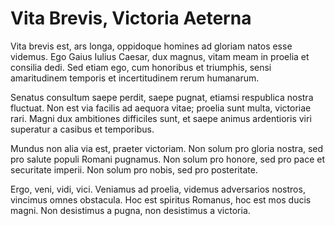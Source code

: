 # Vita Brevis, Victoria Aeterna

Vita brevis est, ars longa, oppidoque homines ad gloriam natos esse videmus. Ego Gaius Iulius Caesar, dux magnus, vitam meam in proelia et consilia dedi. Sed etiam ego, cum honoribus et triumphis, sensi amaritudinem temporis et incertitudinem rerum humanarum.

Senatus consultum saepe perdit, saepe pugnat, etiamsi respublica nostra fluctuat. Non est via facilis ad aequora vitae; proelia sunt multa, victoriae rari. Magni dux ambitiones difficiles sunt, et saepe animus ardentioris viri superatur a casibus et temporibus.

Mundus non alia via est, praeter victoriam. Non solum pro gloria nostra, sed pro salute populi Romani pugnamus. Non solum pro honore, sed pro pace et securitate imperii. Non solum pro nobis, sed pro posteritate.

Ergo, veni, vidi, vici. Veniamus ad proelia, videmus adversarios nostros, vincimus omnes obstacula. Hoc est spiritus Romanus, hoc est mos ducis magni. Non desistimus a pugna, non desistimus a victoria.

